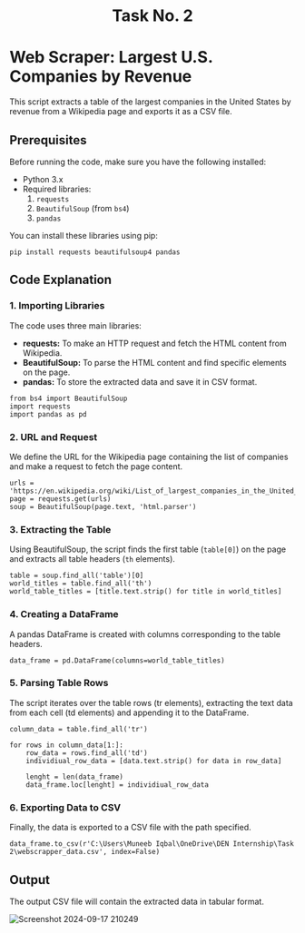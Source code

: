 <h1 align="center">Task No. 2</h1>

# Web Scraper: Largest U.S. Companies by Revenue

This script extracts a table of the largest companies in the United States by revenue from a Wikipedia page and exports it as a CSV file.

## Prerequisites
Before running the code, make sure you have the following installed:
* Python 3.x
* Required libraries:
  1. `requests`
  2. `BeautifulSoup` (from `bs4`)
  3. `pandas`

You can install these libraries using pip:
```
pip install requests beautifulsoup4 pandas
```

## Code Explanation
### 1. Importing Libraries
The code uses three main libraries:

* __requests:__ To make an HTTP request and fetch the HTML content from Wikipedia.
* __BeautifulSoup:__ To parse the HTML content and find specific elements on the page.
* __pandas:__ To store the extracted data and save it in CSV format.

```
from bs4 import BeautifulSoup
import requests
import pandas as pd
```

### 2. URL and Request
We define the URL for the Wikipedia page containing the list of companies and make a request to fetch the page content.
```
urls = 'https://en.wikipedia.org/wiki/List_of_largest_companies_in_the_United_States_by_revenue'
page = requests.get(urls)
soup = BeautifulSoup(page.text, 'html.parser')
```
### 3. Extracting the Table
Using BeautifulSoup, the script finds the first table (`table[0]`) on the page and extracts all table headers (`th` elements).
```
table = soup.find_all('table')[0]
world_titles = table.find_all('th')
world_table_titles = [title.text.strip() for title in world_titles]
```

### 4. Creating a DataFrame
A pandas DataFrame is created with columns corresponding to the table headers.
```
data_frame = pd.DataFrame(columns=world_table_titles)
```

### 5. Parsing Table Rows
The script iterates over the table rows (tr elements), extracting the text data from each cell (td elements) and appending it to the DataFrame.
```
column_data = table.find_all('tr')

for rows in column_data[1:]:
    row_data = rows.find_all('td')
    individiual_row_data = [data.text.strip() for data in row_data]
    
    lenght = len(data_frame)
    data_frame.loc[lenght] = individiual_row_data
```
### 6. Exporting Data to CSV
Finally, the data is exported to a CSV file with the path specified.
```
data_frame.to_csv(r'C:\Users\Muneeb Iqbal\OneDrive\DEN Internship\Task 2\webscrapper_data.csv', index=False)
```
## Output
The output CSV file will contain the extracted data in tabular format.


  ![Screenshot 2024-09-17 210249](https://github.com/user-attachments/assets/d74d8236-9c39-4dde-a801-70844212b23f)
